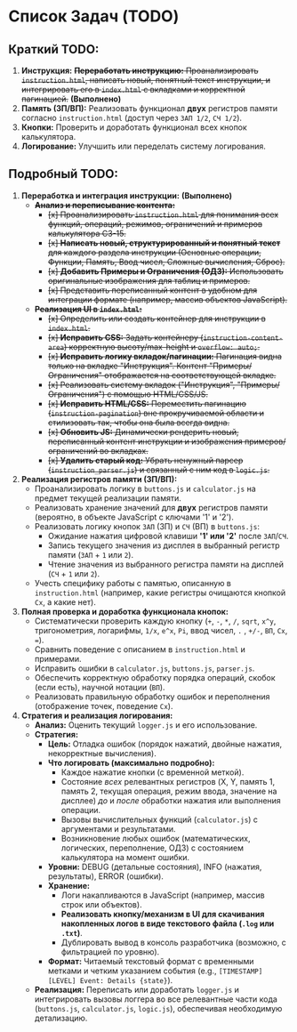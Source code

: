 # Список Задач (TODO)

## Краткий TODO:

1.  **Инструкция:** ~~**Переработать инструкцию:** Проанализировать `instruction.html`, написать новый, понятный текст инструкции, и интегрировать его в `index.html` с вкладками и корректной пагинацией.~~ **(Выполнено)**
2.  **Память (ЗП/ВП):** Реализовать функционал **двух** регистров памяти согласно `instruction.html` (доступ через `ЗАП 1/2`, `СЧ 1/2`).
3.  **Кнопки:** Проверить и доработать функционал всех кнопок калькулятора.
4.  **Логирование:** Улучшить или переделать систему логирования.

## Подробный TODO:

1.  **Переработка и интеграция инструкции:** **(Выполнено)**
    *   ~~**Анализ и переписывание контента:**~~
        *   ~~[x] Проанализировать `instruction.html` для понимания всех функций, операций, режимов, ограничений и примеров калькулятора С3-15.~~
        *   ~~[x] **Написать новый, структурированный и понятный текст** для каждого раздела инструкции (Основные операции, Функции, Память, Ввод чисел, Сложные вычисления, Сброс).~~
        *   ~~[x] **Добавить Примеры и Ограничения (ОДЗ):** Использовать оригинальные изображения для таблиц и примеров.~~
        *   ~~[x] Представить переписанный контент в удобном для интеграции формате (например, массив объектов JavaScript).~~
    *   ~~**Реализация UI в `index.html`:**~~
        *   ~~[x] Определить или создать контейнер для инструкции в `index.html`.~~
        *   ~~[x] **Исправить CSS:** Задать контейнеру (`instruction-content-area`) корректную высоту/max-height и `overflow: auto;`.~~
        *   ~~[x] **Исправить логику вкладок/пагинации:** Пагинация видна только на вкладке "Инструкция". Контент "Примеры/Ограничения" отображается на соответствующей вкладке.~~
        *   ~~[x] Реализовать систему вкладок ("Инструкция", "Примеры/Ограничения") с помощью HTML/CSS/JS.~~
        *   ~~[x] **Исправить HTML/CSS:** Переместить пагинацию (`instruction-pagination`) вне прокручиваемой области и стилизовать так, чтобы она была всегда видна.~~
        *   ~~[x] **Обновить JS:** Динамически рендерить новый, переписанный контент инструкции и изображения примеров/ограничений во вкладках.~~
        *   ~~[x] **Удалить старый код:** Убрать ненужный парсер (`instruction_parser.js`) и связанный с ним код в `logic.js`.~~
2.  **Реализация регистров памяти (ЗП/ВП):**
    *   Проанализировать логику в `buttons.js` и `calculator.js` на предмет текущей реализации памяти.
    *   Реализовать хранение значений для **двух** регистров памяти (вероятно, в объекте JavaScript с ключами '1' и '2').
    *   Реализовать логику кнопок `ЗАП` (ЗП) и `СЧ` (ВП) в `buttons.js`:
        *   Ожидание нажатия цифровой клавиши **'1' или '2'** после `ЗАП`/`СЧ`.
        *   Запись текущего значения из дисплея в выбранный регистр памяти (`ЗАП` + `1` или `2`).
        *   Чтение значения из выбранного регистра памяти на дисплей (`СЧ` + `1` или `2`).
    *   Учесть специфику работы с памятью, описанную в `instruction.html` (например, какие регистры очищаются кнопкой `Cx`, а какие нет).
3.  **Полная проверка и доработка функционала кнопок:**
    *   Систематически проверить каждую кнопку (`+`, `-`, `*`, `/`, `sqrt`, `x^y`, тригонометрия, логарифмы, `1/x`, `e^x`, `Pi`, ввод чисел, `.` , `+/-`, `ВП`, `Cx`, `=`).
    *   Сравнить поведение с описанием в `instruction.html` и примерами.
    *   Исправить ошибки в `calculator.js`, `buttons.js`, `parser.js`.
    *   Обеспечить корректную обработку порядка операций, скобок (если есть), научной нотации (`ВП`).
    *   Реализовать правильную обработку ошибок и переполнения (отображение точек, поведение `Cx`).
4.  **Стратегия и реализация логирования:**
    *   **Анализ:** Оценить текущий `logger.js` и его использование.
    *   **Стратегия:**
        *   **Цель:** Отладка ошибок (порядок нажатий, двойные нажатия, некорректные вычисления).
        *   **Что логировать (максимально подробно):**
            *   Каждое нажатие кнопки (с временной меткой).
            *   Состояние *всех* релевантных регистров (X, Y, память 1, память 2, текущая операция, режим ввода, значение на дисплее) *до* и *после* обработки нажатия или выполнения операции.
            *   Вызовы вычислительных функций (`calculator.js`) с аргументами и результатами.
            *   Возникновение любых ошибок (математических, логических, переполнение, ОДЗ) с состоянием калькулятора на момент ошибки.
        *   **Уровни:** DEBUG (детальные состояния), INFO (нажатия, результаты), ERROR (ошибки).
        *   **Хранение:**
            *   Логи накапливаются в JavaScript (например, массив строк или объектов).
            *   **Реализовать кнопку/механизм в UI для скачивания накопленных логов в виде текстового файла (`.log` или `.txt`)**.
            *   Дублировать вывод в консоль разработчика (возможно, с фильтрацией по уровню).
        *   **Формат:** Читаемый текстовый формат с временными метками и четким указанием события (e.g., `[TIMESTAMP] [LEVEL] Event: Details {state}`).
    *   **Реализация:** Переписать или доработать `logger.js` и интегрировать вызовы логгера во все релевантные части кода (`buttons.js`, `calculator.js`, `logic.js`), обеспечивая необходимую детализацию. 